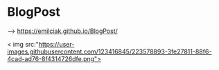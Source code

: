 # BlogPost

--> https://emilciak.github.io/BlogPost/

< img src:"https://user-images.githubusercontent.com/123416845/223578893-3fe27811-88f6-4cad-ad76-8f4314726dfe.png">

